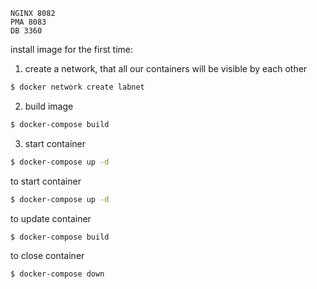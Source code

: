 ```
NGINX 8082
PMA 8083
DB 3360
```

install image for the first time:

1. create a network, that all our containers will be visible by each other
```bash
$ docker network create labnet
```
2. build image
```bash
$ docker-compose build
```
3. start container
```bash
$ docker-compose up -d
```

to start container
```bash
$ docker-compose up -d
```

to update container 
```bash
$ docker-compose build
```

to close container 
```bash
$ docker-compose down
```